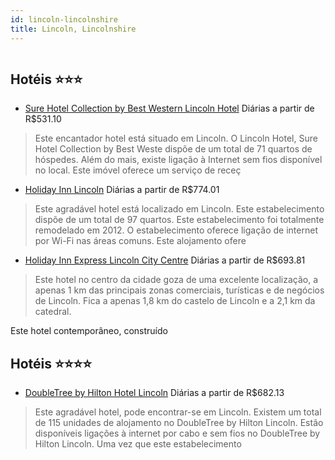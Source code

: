 ```yaml
---
id: lincoln-lincolnshire
title: Lincoln, Lincolnshire
---
```


<center><img src="http://photos.hotelbeds.com/giata/31/312488/312488a_hb_a_010.jpg" alt="" /></center>


## Hotéis ⭐️⭐️⭐️

-    [Sure Hotel Collection by Best Western Lincoln Hotel](https://www.hurb.com/aud/https://www.hurb.com/hoteis/lincoln/sure-hotel-collection-by-best-western-lincoln-hotel-JNP-JP082207?cmp=18055) Diárias a partir de R$531.10
   > Este encantador hotel está situado em Lincoln. O Lincoln Hotel, Sure Hotel Collection by Best Weste dispõe de um total de 71 quartos de hóspedes. Além do mais, existe ligação à Internet sem fios disponível no local. Este imóvel oferece um serviço de receç
-    [Holiday Inn Lincoln](https://www.hurb.com/aud/https://www.hurb.com/hoteis/lincoln/holiday-inn-lincoln-JNP-JP738635?cmp=18055) Diárias a partir de R$774.01
   > Este agradável hotel está localizado em Lincoln. Este estabelecimento dispõe de um total de 97 quartos. Este estabelecimento foi totalmente remodelado em 2012. O estabelecimento oferece ligação de internet por Wi-Fi nas áreas comuns. Este alojamento ofere
-    [Holiday Inn Express Lincoln City Centre](https://www.hurb.com/aud/https://www.hurb.com/hoteis/lincoln/holiday-inn-express-lincoln-city-centre-JNP-JP245080?cmp=18055) Diárias a partir de R$693.81
   > Este hotel no centro da cidade goza de uma excelente localização, a apenas 1 km das principais zonas comerciais, turísticas e de negócios de Lincoln. Fica a apenas 1,8 km do castelo de Lincoln e a 2,1 km da catedral.

Este hotel contemporâneo, construído 

## Hotéis ⭐️⭐️⭐️⭐️

-    [DoubleTree by Hilton Hotel Lincoln](https://www.hurb.com/aud/https://www.hurb.com/hoteis/lincoln/doubletree-by-hilton-hotel-lincoln-JNP-JP790830?cmp=18055) Diárias a partir de R$682.13
   > Este agradável hotel, pode encontrar-se em Lincoln. Existem um total de 115 unidades de alojamento no DoubleTree by Hilton Lincoln. Estão disponíveis ligações à internet por cabo e sem fios no DoubleTree by Hilton Lincoln. Uma vez que este estabelecimento
